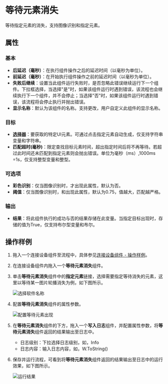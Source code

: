 # 等待元素消失

等待指定元素的消失，支持图像识别和指定元素。

## 属性

### 基本

- **后延迟（毫秒）**：在执行组件操作之后的延迟时间（以毫秒为单位）。
- **前延迟（毫秒）**：在开始执行组件操作之前的延迟时间（以毫秒为单位）。
- **失败后继续**：设置当此组件运行失败时，是否忽略此错误继续运行下一个组件。下拉框选择，当选择"是"时，如果该组件运行时遇到错误，该流程也会继续执行下一个组件，并不会停止；当选择"否"时，如果该组件运行时遇到错误，该流程将会停止执行并抛出错误。
- **显示名称**：默认为该组件的名称。支持更改，用户自定义此组件的显示名称。

### 目标

- **[选择器](../Appendix/Selector.md)**：要获取的特定UI元素。可通过点击指定元素自动生成，仅支持字符串变量和字符串。
- **匹配超时(毫秒)**：限定查找目标元素时间，超出指定时间后将不再等待。若超过此时间还未匹配到指定元素则会抛出错误。单位为毫秒（ms）,1000ms =1s，仅支持整型变量和整型。

### 可选项

- **彩色识别**：仅当图像识别时，才出现此属性，默认为否。
- **阈值**：仅当图像识别时，和出现此属性，默认为0.75，值越大，匹配越严格。

### 输出

- **结果**：将此组件执行的成功与否的结果存储在此变量。当指定目标出现时，存储的值为True，仅支持布尔型变量和布尔。
  
## 操作样例

1. 拖入一个连接设备组件至流程中，具体参见[连接设备组件 - 操作样例](./MobileConnect.md)。
2. 在连接设备组件内拖入一个**等待元素消失**组件。
3. 单击**等待元素消失**组件中的**指定元素**链接，选择需要指定等待消失的元素，这里以等待某一图片轮播消失为例，如下图所示。

    ![选择软件名称](https://docimages.blob.core.chinacloudapi.cn/images/Activities/stepshow20201224.png)

4. 配置**等待元素消失**组件的属性参数。

    ![配置等待元素出现](https://docimages.blob.core.chinacloudapi.cn/images/Activities/settingwaitelementvanish20201224.png)

5. 在**等待元素消失**组件的下方，拖入一个**写入日志**组件，并配置属性参数，将**等待元素消失**组件返回的结果输出至日志中。

    - 日志级别：下拉选择日志级别，如，Info
    - 日志内容：输入日志内容，如，W.ToString()

6. 保存并运行流程，可看到将**等待元素消失**组件返回的结果输出至日志中的运行效果，如下图所示。

    ![运行结果](https://docimages.blob.core.chinacloudapi.cn/images/Activities/showwaitelementvanish20201224.png)

